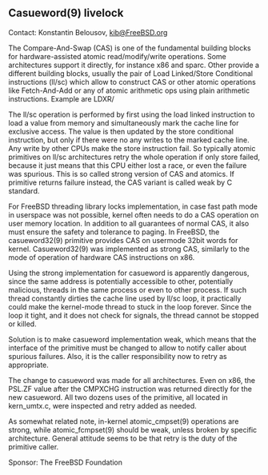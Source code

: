 ## Casueword(9) livelock ##

Contact: Konstantin Belousov, <kib@FreeBSD.org>

The Compare-And-Swap (CAS) is one of the fundamental building blocks
for hardware-assisted atomic read/modify/write operations.  Some
architectures support it directly, for instance x86 and sparc.  Other
provide a different building blocks, usually the pair of Load
Linked/Store Conditional instructions (ll/sc) which allow to construct
CAS or other atomic operations like Fetch-And-Add or any of atomic
arithmetic ops using plain arithmetic instructions.  Example are LDXR/

The ll/sc operation is performed by first using the load linked
instruction to load a value from memory and simultaneously mark the
cache line for exclusive access.  The value is then updated by the
store conditional instruction, but only if there were no any writes to
the marked cache line.  Any write by other CPUs make the store
instruction fail.  So typically atomic primitives on ll/sc
architectures retry the whole operation if only store failed, because
it just means that this CPU either lost a race, or even the failure
was spurious.  This is so called strong version of CAS and atomics.
If primitive returns failure instead, the CAS variant is called weak
by C standard.

For FreeBSD threading library locks implementation, in case fast path
mode in userspace was not possible, kernel often needs to do a CAS
operation on user memory location.  In addition to all guarantees of
normal CAS, it also must ensure the safety and tolerance to paging.
In FreeBSD, the casueword32(9) primitive provides CAS on usermode
32bit words for kernel.  Casueword32(9) was implemented as strong CAS,
similarly to the mode of operation of hardware CAS instructions on
x86.

Using the strong implementation for casueword is apparently dangerous,
since the same address is potentially accessible to other, potentially
malicious, threads in the same process or even to other process.  If
such thread constantly dirties the cache line used by ll/sc loop, it
practically could make the kernel-mode thread to stuck in the loop
forever.  Since the loop it tight, and it does not check for signals,
the thread cannot be stopped or killed.

Solution is to make casueword implementation weak, which means that
the interface of the primitive must be changed to allow to notify
caller about spurious failures.  Also, it is the caller responsibility
now to retry as appropriate.

The change to casueword was made for all architectures.  Even on x86,
the PSL.ZF value after the CMPXCHG instruction was returned directly
for the new casueword.  All two dozens uses of the primitive, all
located in kern_umtx.c, were inspected and retry added as needed.

As somewhat related note, in-kernel atomic_cmpset(9) operations are
strong, while atomic_fcmpset(9) should be weak, unless broken by
specific architecture.  General attitude seems to be that retry is the
duty of the primitive caller.

Sponsor: The FreeBSD Foundation
